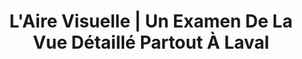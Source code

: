 ---
title: "L'Aire Visuelle | Un Examen De La Vue Détaillé Partout À Laval"
slug: examen-de-la-vue
identifiant: examen-de-la-vue
titre: "Des Optométristes experts pour un examen de la vue de qualité. Faites confiance à notre service d'optométrie renommé."
description: "Une équipe d'optométristes qualifié pour un examen de la vue fiable."
layout: examen-de-la-vue
image: null
---
